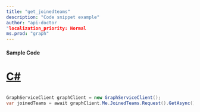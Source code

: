 ```yaml
---
title: "get_joinedteams"
description: "Code snippet example" 
author: "api-doctor
"localization_priority: Normal
ms.prod: "graph"
--- 
```

#### Sample Code
# [C#](#tab/Csharp)

```C#

GraphServiceClient graphClient = new GraphServiceClient();
var joinedTeams = await graphClient.Me.JoinedTeams.Request().GetAsync();

```